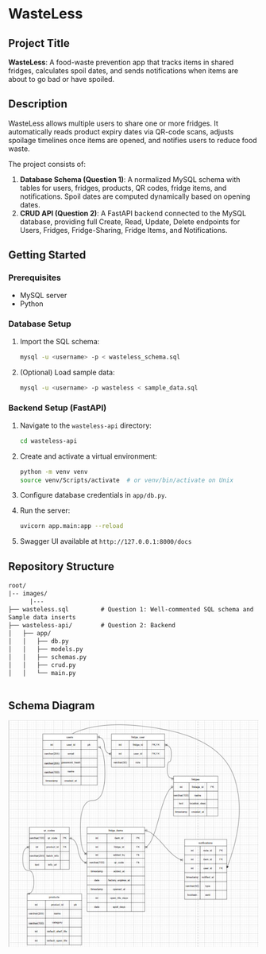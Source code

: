 # WasteLess

## Project Title

**WasteLess**: A food-waste prevention app that tracks items in shared fridges, calculates spoil dates, and sends notifications when items are about to go bad or have spoiled.

## Description

WasteLess allows multiple users to share one or more fridges. It automatically reads product expiry dates via QR-code scans, adjusts spoilage timelines once items are opened, and notifies users to reduce food waste.

The project consists of:

1. **Database Schema (Question 1)**: A normalized MySQL schema with tables for users, fridges, products, QR codes, fridge items, and notifications. Spoil dates are computed dynamically based on opening dates.
2. **CRUD API (Question 2)**: A FastAPI backend connected to the MySQL database, providing full Create, Read, Update, Delete endpoints for Users, Fridges, Fridge-Sharing, Fridge Items, and Notifications.

## Getting Started

### Prerequisites

* MySQL server
* Python&#x20;

### Database Setup

1. Import the SQL schema:

   ```bash
   mysql -u <username> -p < wasteless_schema.sql
   ```
2. (Optional) Load sample data:

   ```bash
   mysql -u <username> -p wasteless < sample_data.sql
   ```

### Backend Setup (FastAPI)

1. Navigate to the `wasteless-api` directory:

   ```bash
   cd wasteless-api
   ```
2. Create and activate a virtual environment:

   ```bash
   python -m venv venv
   source venv/Scripts/activate  # or venv/bin/activate on Unix
   ```
3. Configure database credentials in `app/db.py`.
4. Run the server:

   ```bash
   uvicorn app.main:app --reload
   ```
5. Swagger UI available at `http://127.0.0.1:8000/docs`

## Repository Structure

```
root/   
|-- images/
      |---   
├── wasteless.sql         # Question 1: Well-commented SQL schema and Sample data inserts
├── wasteless-api/        # Question 2: Backend
│   ├── app/
│   │   ├── db.py
│   │   ├── models.py
│   │   ├── schemas.py
│   │   ├── crud.py
│   │   └── main.py


```

##

## Schema Diagram 
![WasteLessio](images\WastLessio.jpg)